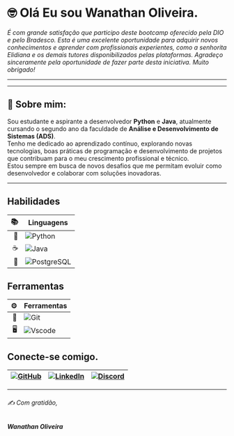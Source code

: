 # 🤓 **Olá Eu sou Wanathan Oliveira**. 
*É com grande satisfação que participo deste bootcamp oferecido pela DIO e pelo Bradesco.
Esta é uma excelente oportunidade para adquirir novos conhecimentos e aprender com profissionais experientes, como a senhorita Elidiana e os demais tutores disponibilizados pelas plataformas.
Agradeço sinceramente pela oportunidade de fazer parte desta iniciativa. Muito obrigado!* 

---
---

## 🚀 Sobre mim:
Sou estudante e aspirante a desenvolvedor **Python** e **Java**, atualmente cursando o segundo ano da faculdade de **Análise e Desenvolvimento de Sistemas (ADS)**.  
Tenho me dedicado ao aprendizado contínuo, explorando novas tecnologias, boas práticas de programação e desenvolvimento de projetos que contribuam para o meu crescimento profissional e técnico.  
Estou sempre em busca de novos desafios que me permitam evoluir como desenvolvedor e colaborar com soluções inovadoras.


---

## Habilidades

|📚| Linguagens|
|-----:|------|
|🐍| ![Python](https://img.shields.io/badge/python-3670A0?style=for-the-badge&logo=python&logoColor=ffdd54)|
|☕|![Java](https://img.shields.io/badge/java-%23ED8B00.svg?style=for-the-badge&logo=openjdk&logoColor=white)|
|🐘|![PostgreSQL](https://img.shields.io/badge/PostgreSQL-000?style=for-the-badge&logo=postgresql)|

## Ferramentas
|⚙| Ferramentas|
|-----:|------|
|💾| ![Git](https://img.shields.io/badge/GIT-E44C30?style=for-the-badge&logo=git&logoColor=white)|
|🖥| ![Vscode](https://img.shields.io/badge/Vscode-007ACC?style=for-the-badge&logo=visual-studio-code&logoColor=white)|


## Conecte-se comigo.

|[![GitHub](https://img.shields.io/badge/GitHub-100000?style=for-the-badge&logo=github&logoColor=white)](https://github.com/Wanathan-Oliveira)| [![LinkedIn](https://img.shields.io/badge/LinkedIn-0077B5?style=for-the-badge&logo=linkedin&logoColor=white)](https://www.linkedin.com/in/wanathan-oliveira-461089244/)|[![Discord](https://img.shields.io/badge/Discord-7289DA?style=for-the-badge&logo=discord&logoColor=white)](https://discord.com/channels/@wanathan/) |
|-----:|------|------|





---
###### ✍️ *Com gratidão,*  
###### **Wanathan Oliveira**